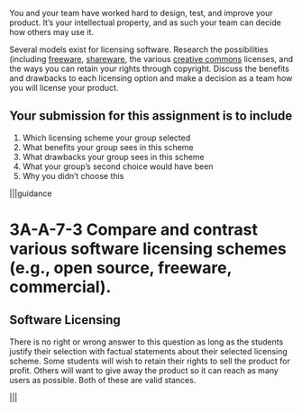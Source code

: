 You and your team have worked hard to design, test, and improve your product.  It’s your intellectual property, and as such your team can decide how others may use it.

Several models exist for licensing software.  Research the possibilities (including [freeware](https://en.wikipedia.org/wiki/Freeware), [shareware](https://en.wikipedia.org/wiki/Shareware), the various [creative commons](https://creativecommons.org/) licenses, and the ways you can retain your rights through copyright.
Discuss the benefits and drawbacks to each licensing option and make a decision as a team how you will license your product.

## Your submission for this assignment is to include
1. Which licensing scheme your group selected
1. What benefits your group sees in this scheme
1. What drawbacks your group sees in this scheme
1. What your group’s second choice would have been
1. Why you didn’t choose this

|||guidance

# 3A-A-7-3 Compare and contrast various software licensing schemes (e.g., open source, freeware, commercial). 

## Software Licensing
There is no right or wrong answer to this question as long as the students justify their selection with factual statements about their selected licensing scheme.  Some students will wish to retain their rights to sell the product for profit.  Others will want to give away the product so it can reach as many users as possible.  Both of these are valid stances.

|||